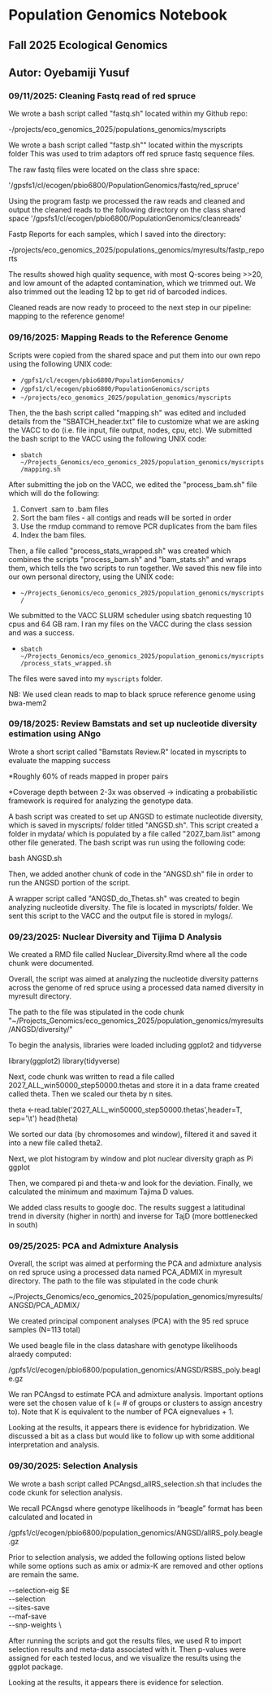 # Population Genomics Notebook

## Fall 2025 Ecological Genomics

## Autor: Oyebamiji Yusuf

### 09/11/2025: Cleaning Fastq read of red spruce

We wrote a bash script called "fastq.sh" located within my Github repo:

-/projects/eco_genomics_2025/populations_genomics/myscripts

We wrote a bash script called "fastp.sh"" located within the myscripts folder 
This was used to trim adaptors off red spruce fastq sequence files.

The raw fastq files were located on the class shre space:

'/gpsfs1/cl/ecogen/pbio6800/PopulationGenomics/fastq/red_spruce'

Using the program fastp we processed the raw reads and cleaned and output the cleaned reads to the following directory on the class shared space 
'/gpsfs1/cl/ecogen/pbio6800/PopulationGenomics/cleanreads'

Fastp Reports for each samples, which I saved into the directory:

-/projects/eco_genomics_2025/populations_genomics/myresults/fastp_reports

The results showed high quality sequence, with most Q-scores being >>20, and low amount of the adapted contamination, which we trimmed out. We also trimmed out the leading 12 bp to get rid of barcoded indices.

Cleaned reads are now ready to proceed to the next step in our pipeline: mapping to the reference genome! 


### 09/16/2025: Mapping Reads to the Reference Genome

Scripts were copied from the shared space and put them into our own repo using the following UNIX code:

-   `/gpfs1/cl/ecogen/pbio6800/PopulationGenomics/`
-   `/gpfs1/cl/ecogen/pbio6800/PopulationGenomics/scripts`
-   `~/projects/eco_genomics_2025/population_genomics/myscripts`

Then, the the bash script called "mapping.sh" was edited and included details from the "SBATCH_header.txt" file to customize what we are asking the VACC to do (i.e. file input, file output, nodes, cpu, etc). We submitted the bash script to the VACC using the following UNIX code:

-   `sbatch ~/Projects_Genomics/eco_genomics_2025/population_genomics/myscripts/mapping.sh`

After submitting the job on the VACC, we edited the "process_bam.sh" file which will do the following:

1.  Convert .sam to .bam files
2.  Sort the bam files - all contigs and reads will be sorted in order
3.  Use the rmdup command to remove PCR duplicates from the bam files
4.  Index the bam files.

Then, a file called "process_stats_wrapped.sh" was created which combines the scripts "process_bam.sh" and "bam_stats.sh" and wraps them, which tells the two scripts to run together. We saved this new file into our own personal directory, using the UNIX code:

-   `~/Projects_Genomics/eco_genomics_2025/population_genomics/myscripts/`

We submitted to the VACC SLURM scheduler using sbatch requesting 10 cpus and 64 GB ram. I ran my files on the VACC during the class session and was a success. 

-   `sbatch ~/Projects_Genomics/eco_genomics_2025/population_genomics/myscripts/process_stats_wrapped.sh`

 The files were saved into my `myscripts` folder.

NB: We used clean reads to map to black spruce reference genome using bwa-mem2


### 09/18/2025: Review Bamstats and set up nucleotide diversity estimation using ANgo

Wrote a short script called "Bamstats Review.R" located in myscripts to evaluate the mapping success

*Roughly 60% of reads mapped in proper pairs

*Coverage depth between 2-3x was observed -> indicating a probabilistic framework is required for analyzing the genotype data.

A bash script was created to set up ANGSD to estimate nucleotide diversity, which is saved in myscripts/ folder titled "ANGSD.sh". This script created a folder in mydata/ which is populated by a file called "2027_bam.list" among other file generated. The bash script was run using the following code:

bash ANGSD.sh

Then, we added another chunk of code in the "ANGSD.sh" file in order to run the ANGSD portion of the script.

A wrapper script called "ANGSD_do_Thetas.sh" was created to begin analyzing nucleotide diversity. The file is located in myscripts/ folder. We sent this script to the VACC and the output file is stored in mylogs/.


### 09/23/2025: Nuclear Diversity and Tijima D Analysis

We created a RMD file called Nuclear_Diversity.Rmd where all the code chunk were documented.

Overall, the script was aimed at analyzing the nucleotide diversity patterns across the genome of red spruce using a processed data named diversity in myresult directory. 

The path to the file was stipulated in the code chunk
"~/Projects_Genomics/eco_genomics_2025/population_genomics/myresults/ANGSD/diversity/"

To begin the analysis, libraries were loaded including ggplot2 and tidyverse

library(ggplot2)
library(tidyverse)

Next, code chunk was written to read a file called 2027_ALL_win50000_step50000.thetas and store it in a data frame created called theta. Then we scaled our theta by n sites.

theta <-read.table('2027_ALL_win50000_step50000.thetas',header=T, sep='\t')
head(theta)

We sorted our data (by chromosomes and window), filtered it and saved it into a new file called theta2.

Next, we plot histogram by window and plot nuclear diversity graph as Pi
ggplot

Then, we compared pi and theta-w and look for the deviation. Finally, we calculated the minimum and maximum Tajima D values.

We added class results to google doc. The results suggest a latitudinal trend in diversity (higher in north) and inverse for TajD (more bottlenecked in south)


### 09/25/2025: PCA and Admixture Analysis 
Overall, the script was aimed at performing the PCA and admixture analysis on red spruce using a processed data named PCA_ADMIX in myresult directory. The path to the file was stipulated in the code chunk

~/Projects_Genomics/eco_genomics_2025/population_genomics/myresults/ANGSD/PCA_ADMIX/

We created principal component analyses (PCA) with the 95 red spruce samples (N=113 total)

We used beagle file in the class datashare with genotype likelihoods alraedy computed:

/gpfs1/cl/ecogen/pbio6800/population_genomics/ANGSD/RSBS_poly.beagle.gz

We ran PCAngsd to estimate PCA and admixture analysis. Important options were set the chosen value of k (= # of groups or clusters to assign ancestry to). Note that K is equivalent to the number of PCA eignevalues + 1.

Looking at the results, it appears there is evidence for hybridization. We discussed a bit as a class but would like to follow up with some additional interpretation and analysis. 


### 09/30/2025: Selection Analysis
We wrote a bash script called PCAngsd_allRS_selection.sh that includes the code ckunk for selection analysis.

We recall PCAngsd where genotype likelihoods in “beagle” format has been calculated and located in

/gpfs1/cl/ecogen/pbio6800/population_genomics/ANGSD/allRS_poly.beagle.gz

Prior to selection analysis, we added the following options listed below while some options such as amix or admix-K are removed and other options are remain the same.

--selection-eig $E \
--selection \
--sites-save \
--maf-save \
--snp-weights \


After running the scripts and got the results files, we used R to import selection results and meta-data associated with it. Then p-values were assigned for each tested locus, and  we visualize the results using the ggplot package.

Looking at the results, it appears there is evidence for selection.









